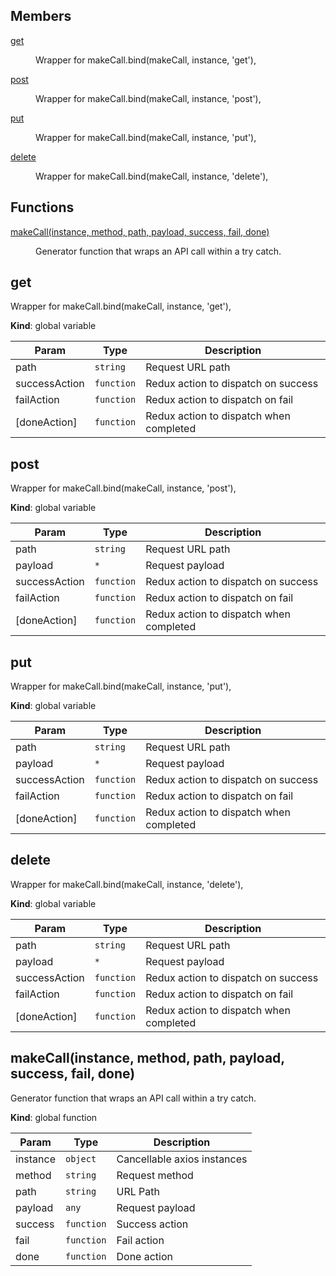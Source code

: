 ## Members

<dl>
<dt><a href="#get">get</a></dt>
<dd><p>Wrapper for makeCall.bind(makeCall, instance, &#39;get&#39;),</p>
</dd>
<dt><a href="#post">post</a></dt>
<dd><p>Wrapper for makeCall.bind(makeCall, instance, &#39;post&#39;),</p>
</dd>
<dt><a href="#put">put</a></dt>
<dd><p>Wrapper for makeCall.bind(makeCall, instance, &#39;put&#39;),</p>
</dd>
<dt><a href="#delete">delete</a></dt>
<dd><p>Wrapper for makeCall.bind(makeCall, instance, &#39;delete&#39;),</p>
</dd>
</dl>

## Functions

<dl>
<dt><a href="#makeCall">makeCall(instance, method, path, payload, success, fail, done)</a></dt>
<dd><p>Generator function that wraps an API call within a try catch.</p>
</dd>
</dl>

<a name="get"></a>

## get
Wrapper for makeCall.bind(makeCall, instance, 'get'),

**Kind**: global variable  

| Param | Type | Description |
| --- | --- | --- |
| path | <code>string</code> | Request URL path |
| successAction | <code>function</code> | Redux action to dispatch on success |
| failAction | <code>function</code> | Redux action to dispatch on fail |
| [doneAction] | <code>function</code> | Redux action to dispatch when completed |

<a name="post"></a>

## post
Wrapper for makeCall.bind(makeCall, instance, 'post'),

**Kind**: global variable  

| Param | Type | Description |
| --- | --- | --- |
| path | <code>string</code> | Request URL path |
| payload | <code>\*</code> | Request payload |
| successAction | <code>function</code> | Redux action to dispatch on success |
| failAction | <code>function</code> | Redux action to dispatch on fail |
| [doneAction] | <code>function</code> | Redux action to dispatch when completed |

<a name="put"></a>

## put
Wrapper for makeCall.bind(makeCall, instance, 'put'),

**Kind**: global variable  

| Param | Type | Description |
| --- | --- | --- |
| path | <code>string</code> | Request URL path |
| payload | <code>\*</code> | Request payload |
| successAction | <code>function</code> | Redux action to dispatch on success |
| failAction | <code>function</code> | Redux action to dispatch on fail |
| [doneAction] | <code>function</code> | Redux action to dispatch when completed |

<a name="delete"></a>

## delete
Wrapper for makeCall.bind(makeCall, instance, 'delete'),

**Kind**: global variable  

| Param | Type | Description |
| --- | --- | --- |
| path | <code>string</code> | Request URL path |
| payload | <code>\*</code> | Request payload |
| successAction | <code>function</code> | Redux action to dispatch on success |
| failAction | <code>function</code> | Redux action to dispatch on fail |
| [doneAction] | <code>function</code> | Redux action to dispatch when completed |

<a name="makeCall"></a>

## makeCall(instance, method, path, payload, success, fail, done)
Generator function that wraps an API call within a try catch.

**Kind**: global function  

| Param | Type | Description |
| --- | --- | --- |
| instance | <code>object</code> | Cancellable axios instances |
| method | <code>string</code> | Request method |
| path | <code>string</code> | URL Path |
| payload | <code>any</code> | Request payload |
| success | <code>function</code> | Success action |
| fail | <code>function</code> | Fail action |
| done | <code>function</code> | Done action |

